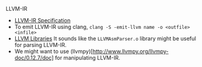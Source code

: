 LLVM-IR
- [LLVM-IR Specification](http://llvm.org/docs/LangRef.html)
- To emit LLVM-IR using clang,
  `clang -S -emit-llvm name -o <outfile> <infile>`
- [LLVM Libraries](https://releases.llvm.org/1.8/docs/UsingLibraries.html)
  It sounds like the `LLVMAsmParser.o` library might be useful for parsing LLVM-IR.
- We might want to use (llvmpy)[http://www.llvmpy.org/llvmpy-doc/0.12.7/doc] for manipulating LLVM-IR.
